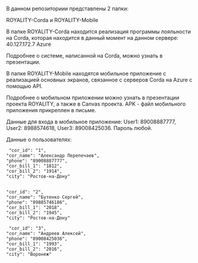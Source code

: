 В данном репозиториии представлены 2 папки:

ROYALITY-Corda и ROYALITY-Mobile

В папке ROYALITY-Corda находится реализация программы лояльности на Сorda, которая находится в данный момент на данном сервере: 40.127.172.7 Azure

Подробнее о системе, написанной на Corda, можно узнать в презентации.

В папке ROYALITY-Mobile находятся мобильное приложение с реализацией основных экранов, связанное с серверов Corda на Azure с помощью API. 

Подробнее о мобильном приложении можно узнать в презентации проекта ROYALITY, а также в Canvas проекта. APK - файл мобильного приложения прикреплен в письме. 

Данные для входа в мобильное приложение: User1: 89008887777, User2: 8988574618, User3: 89008425036. Пароль любой. 

Данные о пользователях:

     "cor_id": "1",
    "cor_name": "Александр Перепечаев",
    "phone": "89008887777",
    "cor_bill_1": "1812",
    "cor_bill_2": "1914",
    "city": "Ростов-на-Дону"
    
    
    "cor_id": "2",
    "cor_name": "Бутенко Сергей",
    "phone": "89885746186",
    "cor_bill_1": "2018",
    "cor_bill_2": "1945",
    "city": "Ростов-на-Дону"
    
     "cor_id": "3",
    "cor_name": "Андреев Алексей",
    "phone": "89008425036",
    "cor_bill_1": "1993",
    "cor_bill_2": "2016",
    "city": "Воронеж"
